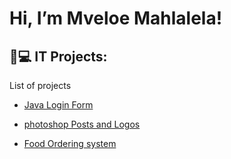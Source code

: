 <h1>Hi, I’m Mveloe Mahlalela! </h1>

<h2>👨💻 IT Projects:</h2>

List of projects</b>
  - [Java Login Form](https://github.com/NatureProductions/register-and-login)
  
  - [photoshop Posts and Logos](https://github.com/NatureProductions/Photoshop-)
  - [Food Ordering system](https://github.com/NatureProductions/Photoshop-)
  

  

  


